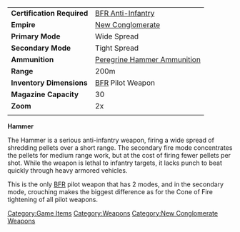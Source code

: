 |                            |                                                                        |
| -------------------------- | ---------------------------------------------------------------------- |
| **Certification Required** | [BFR Anti-Infantry](/BFR_Anti-Infantry "wikilink")                     |
| **Empire**                 | [New Conglomerate](/New_Conglomerate "wikilink")                       |
| **Primary Mode**           | Wide Spread                                                            |
| **Secondary Mode**         | Tight Spread                                                           |
| **Ammunition**             | [Peregrine Hammer Ammunition](/Peregrine_Hammer_Ammunition "wikilink") |
| **Range**                  | 200m                                                                   |
| **Inventory Dimensions**   | [BFR](/BFR "wikilink") Pilot Weapon                                    |
| **Magazine Capacity**      | 30                                                                     |
| **Zoom**                   | 2x                                                                     |
|                            |                                                                        |

**Hammer**

The Hammer is a serious anti-infantry weapon, firing a wide spread of
shredding pellets over a short range. The secondary fire mode
concentrates the pellets for medium range work, but at the cost of
firing fewer pellets per shot. While the weapon is lethal to infantry
targets, it lacks punch to beat quickly through heavy armored vehicles.

This is the only [BFR](/BFR "wikilink") pilot weapon that has 2 modes,
and in the secondary mode, crouching makes the biggest difference as for
the Cone of Fire tightening of all pilot weapons.

[Category:Game Items](/Category:Game_Items "wikilink")
[Category:Weapons](/Category:Weapons "wikilink") [Category:New
Conglomerate Weapons](/Category:New_Conglomerate_Weapons "wikilink")
